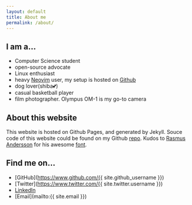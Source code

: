 ```yaml
---
layout: default
title: About me
permalink: /about/
---
```


## I am a...
* Computer Science student
* open-source advocate
* Linux enthusiast
* heavy [Neovim](https://neovim.io/) user, my setup is hosted on [Github](https://github.com/lamcw/dotfiles/tree/master/nvim)
* dog lover(shiba💕)
* casual basketball player
* film photographer. Olympus OM-1 is my go-to camera

## About this website
This website is hosted on Github Pages, and generated by Jekyll.
Souce code of this website could be found on my Github [repo](https://github.com/lamcw/lamcw.github.io).
Kudos to [Rasmus Andersson](https://rsms.me) for his awesome [font](https://rsms.me/inter/).

## Find me on...
* [GitHub](https://www.github.com/{{ site.github_username }})
* [Twitter](https://www.twitter.com/{{ site.twitter.username }})
* [LinkedIn](https://www.linkedin.com/in/thomaslamcw/)
* [Email](mailto:{{ site.email }})
